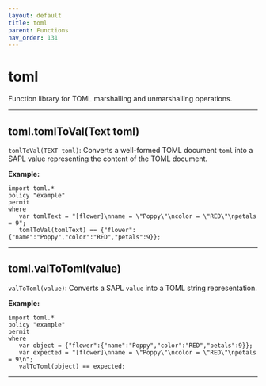 ```yaml
---
layout: default
title: toml
parent: Functions
nav_order: 131
---
```

# toml

Function library for TOML marshalling and unmarshalling operations.



---

## toml.tomlToVal(Text toml)

```tomlToVal(TEXT toml)```: Converts a well-formed TOML document ```toml``` into a SAPL
value representing the content of the TOML document.

**Example:**
```
import toml.*
policy "example"
permit
where
   var tomlText = "[flower]\nname = \"Poppy\"\ncolor = \"RED\"\npetals = 9";
   tomlToVal(tomlText) == {"flower":{"name":"Poppy","color":"RED","petals":9}};
```


---

## toml.valToToml(value)

```valToToml(value)```: Converts a SAPL ```value``` into a TOML string representation.

**Example:**
```
import toml.*
policy "example"
permit
where
   var object = {"flower":{"name":"Poppy","color":"RED","petals":9}};
   var expected = "[flower]\nname = \"Poppy\"\ncolor = \"RED\"\npetals = 9\n";
   valToToml(object) == expected;
```


---

